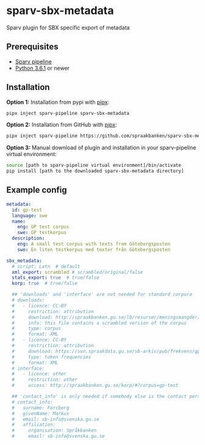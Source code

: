 # sparv-sbx-metadata
Sparv plugin for SBX specific export of metadata


## Prerequisites

* [Sparv pipeline](https://github.com/spraakbanken/sparv-pipeline)
* [Python 3.6.1](http://python.org/) or newer

## Installation

**Option 1:** Installation from pypi with [pipx](https://pipxproject.github.io/pipx/):
```bash
pipx inject sparv-pipeline sparv-sbx-metadata
```

**Option 2:** Installation from GitHub with [pipx](https://pipxproject.github.io/pipx/):
```bash
pipx inject sparv-pipeline https://github.com/spraakbanken/sparv-sbx-metadata/archive/latest.tar.gz
```

**Option 3:** Manual download of plugin and installation in your sparv-pipeline virtual environment:
```bash
source [path to sparv-pipeline virtual environment]/bin/activate
pip install [path to the downloaded sparv-sbx-metadata directory]
```


## Example config
```yaml
metadata:
  id: gp-test
  language: swe
  name:
    eng: GP test corpus
    swe: GP testkorpus
  description:
    eng: A small test corpus with texts from Göteborgsposten
    swe: En liten testkorpus med texter från Göteborgsposten

sbx_metadata:
  # script: Latn  # default
  xml_export: scrambled # scrambled/original/false
  stats_export: true  # true/false
  korp: true  # true/false

  ## 'downloads' and 'interface' are not needed for standard corpora
  # downloads:
  #   - licence: CC-BY
  #     restriction: attribution
  #     download: http://spraakbanken.gu.se/lb/resurser/meningsmangder/gp-test.xml.bz2
  #     info: this file contains a scrambled version of the corpus
  #     type: corpus
  #     format: XML
  #   - licence: CC-BY
  #     restriction: attribution
  #     download: https://svn.spraakdata.gu.se/sb-arkiv/pub/frekvens/gp-test.csv
  #     type: token frequencies
  #     format: XML
  # interface:
  #   - licence: other
  #     restriction: other
  #     access: http://spraakbanken.gu.se/korp/#?corpus=gp-test

  ## 'contact_info' is only needed if somebody else is the contact person for the corpus
  # contact_info:
  #   surname: Forsberg
  #   givenName: Markus
  #   email: sb-info@svenska.gu.se
  #   affiliation:
  #     organisation: Språkbanken
  #     email: sb-info@svenska.gu.se
```

